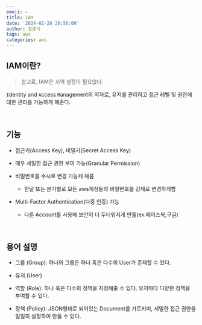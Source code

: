 ```yaml
---
emoji: ✍
title: IAM
date: '2024-02-26 20:56:00'
author: 정중식
tags: aws
categories: aws
---
```


## IAM이란?

> 참고로, IAM은 지역 설정이 필요없다.

`I`dentity and `A`ccess `M`anagement의 약자로, 유저를 관리하고 접근 레벨 및 권한에 대한 관리를 가능하게 해준다.

<br/>

## 기능

- 접근키(Access Key), 비밀키(Secret Access Key)

- 매우 세밀한 접근 권한 부여 가능(Granular Permission)

- 비밀번호를 수시로 변경 가능케 해줌

  - 한달 또는 분기별로 모든 aws계정들의 비밀번호를 강제로 변경하게함

- Multi-Factor Authentication(다중 인증) 가능

  - 다른 Account를 사용해 보안이 더 두터워지게 만듦(ex:페이스북,구글)

<br/>

## 용어 설명

- 그룹 (Group): 하나의 그룹은 하나 혹은 다수의 User가 존재할 수 있다.

- 유저 (User)

- 역할 (Role): 하나 혹은 다수의 정책을 지정해줄 수 있다. 유저마다 다양한 정책을 부여할 수 있다.

- 정책 (Policy): JSON형태로 되어있는 Document를 가르키며, 세밀한 접근 권한을 일일히 설정하여 만들 수 있다.

```toc

```
